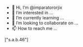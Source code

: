 - 👋 Hi, I’m @imparatororjix
- 👀 I’m interested in ...
- 🌱 I’m currently learning ...
- 💞️ I’m looking to collaborate on ...
- 📫 How to reach me ...

<!---
imparatororjix/imparatororjix is a ✨ special ✨ repository because its `README.md` (this file) appears on your GitHub profile.
You can click the Preview link to take a look at your changes.
---> ["s.a.b.46"]
